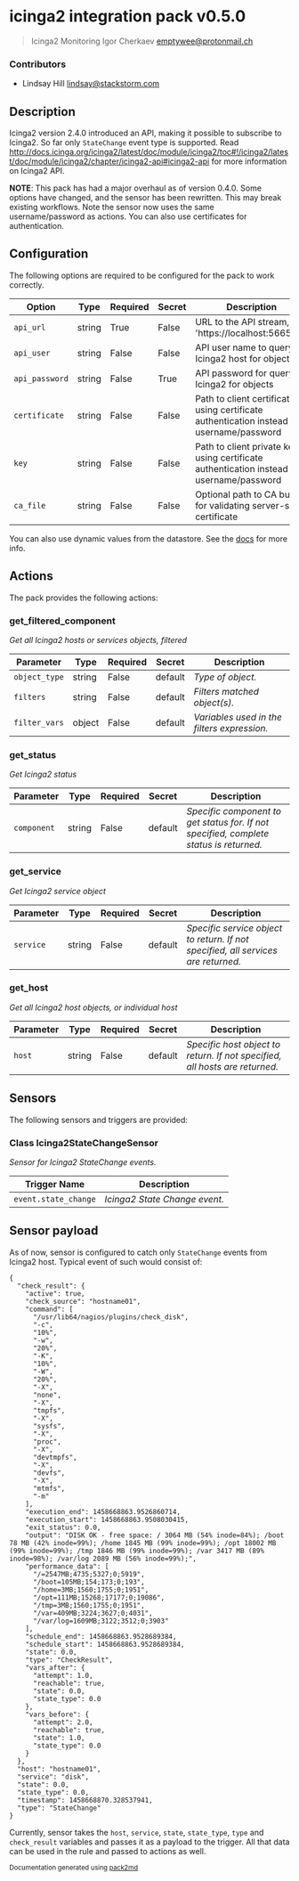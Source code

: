 # icinga2 integration pack v0.5.0

> Icinga2 Monitoring
Igor Cherkaev <emptywee@protonmail.ch>

### Contributors
- Lindsay Hill <lindsay@stackstorm.com>


## Description

Icinga2 version 2.4.0 introduced an API, making it possible to subscribe to Icinga2. So far only `StateChange` event type is supported. Read http://docs.icinga.org/icinga2/latest/doc/module/icinga2/toc#!/icinga2/latest/doc/module/icinga2/chapter/icinga2-api#icinga2-api for more information on Icinga2 API. 

**NOTE**: This pack has had a major overhaul as of version 0.4.0. Some options have changed, and the sensor has been rewritten. This may break existing workflows. Note the sensor now uses the same username/password as actions. You can also use certificates for authentication.


## Configuration

The following options are required to be configured for the pack to work correctly.

| Option | Type | Required | Secret | Description |
|---|---|---|---|---|
| `api_url` | string | True | False | URL to the API stream, e.g. 'https://localhost:5665/v1' |
| `api_user` | string | False | False | API user name to query Icinga2 host for objects |
| `api_password` | string | False | True | API password for querying Icinga2 for objects |
| `certificate` | string | False | False | Path to client certificate if using certificate authentication instead of username/password |
| `key` | string | False | False | Path to client private key if using certificate authentication instead of username/password |
| `ca_file` | string | False | False | Optional path to CA bundle for validating server-side certificate |


You can also use dynamic values from the datastore. See the [docs](https://docs.stackstorm.com/reference/pack_configs.html) for more info.

## Actions


The pack provides the following actions:

### get_filtered_component
_Get all Icinga2 hosts or services objects, filtered_

| Parameter | Type | Required | Secret | Description |
|---|---|---|---|---|
| `object_type` | string | False | default | _Type of object._ |
| `filters` | string | False | default | _Filters matched object(s)._ |
| `filter_vars` | object | False | default | _Variables used in the filters expression._ |
### get_status
_Get Icinga2 status_

| Parameter | Type | Required | Secret | Description |
|---|---|---|---|---|
| `component` | string | False | default | _Specific component to get status for. If not specified, complete status is returned._ |
### get_service
_Get Icinga2 service object_

| Parameter | Type | Required | Secret | Description |
|---|---|---|---|---|
| `service` | string | False | default | _Specific service object to return. If not specified, all services are returned._ |
### get_host
_Get all Icinga2 host objects, or individual host_

| Parameter | Type | Required | Secret | Description |
|---|---|---|---|---|
| `host` | string | False | default | _Specific host object to return. If not specified, all hosts are returned._ |



## Sensors

The following sensors and triggers are provided:

### Class Icinga2StateChangeSensor
_Sensor for Icinga2 StateChange events._

| Trigger Name | Description |
|---|---|
| `event.state_change` | _Icinga2 State Change event._ |





## Sensor payload

As of now, sensor is configured to catch only `StateChange` events from Icinga2 host. Typical event of such would consist of:

```
{
  "check_result": {
    "active": true,
    "check_source": "hostname01",
    "command": [
      "/usr/lib64/nagios/plugins/check_disk",
      "-c",
      "10%",
      "-w",
      "20%",
      "-K",
      "10%",
      "-W",
      "20%",
      "-X",
      "none",
      "-X",
      "tmpfs",
      "-X",
      "sysfs",
      "-X",
      "proc",
      "-X",
      "devtmpfs",
      "-X",
      "devfs",
      "-X",
      "mtmfs",
      "-m"
    ],
    "execution_end": 1458668863.9526860714,
    "execution_start": 1458668863.9508030415,
    "exit_status": 0.0,
    "output": "DISK OK - free space: / 3064 MB (54% inode=84%); /boot 78 MB (42% inode=99%); /home 1845 MB (99% inode=99%); /opt 18002 MB (99% inode=99%); /tmp 1846 MB (99% inode=99%); /var 3417 MB (89% inode=98%); /var/log 2089 MB (56% inode=99%);",
    "performance_data": [
      "/=2547MB;4735;5327;0;5919",
      "/boot=105MB;154;173;0;193",
      "/home=3MB;1560;1755;0;1951",
      "/opt=111MB;15268;17177;0;19086",
      "/tmp=3MB;1560;1755;0;1951",
      "/var=409MB;3224;3627;0;4031",
      "/var/log=1609MB;3122;3512;0;3903"
    ],
    "schedule_end": 1458668863.9528689384,
    "schedule_start": 1458668863.9528689384,
    "state": 0.0,
    "type": "CheckResult",
    "vars_after": {
      "attempt": 1.0,
      "reachable": true,
      "state": 0.0,
      "state_type": 0.0
    },
    "vars_before": {
      "attempt": 2.0,
      "reachable": true,
      "state": 1.0,
      "state_type": 0.0
    }
  },
  "host": "hostname01",
  "service": "disk",
  "state": 0.0,
  "state_type": 0.0,
  "timestamp": 1458668870.328537941,
  "type": "StateChange"
}
```

Currently, sensor takes the `host`, `service`, `state`, `state_type`, `type` and `check_result` variables and passes it as a payload to the trigger. All that data can be used in the rule and passed to actions as well.




<sub>Documentation generated using [pack2md](https://github.com/nzlosh/pack2md)</sub>